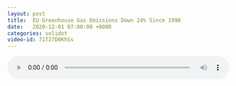 ```yaml
---
layout: post
title:  EU Greenhouse Gas Emissions Down 24% Since 1990
date:   2020-12-01 07:00:00 +0000
categories: solidot
video-id: 71T27D0KhSs
---
```


<audio src="/assets/08451ac583c0612728a35096c652af2c.mp3" style="width: 100%;" controls></audio>

